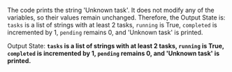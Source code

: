 The code prints the string 'Unknown task'. It does not modify any of the variables, so their values remain unchanged. Therefore, the Output State is: `tasks` is a list of strings with at least 2 tasks, `running` is True, `completed` is incremented by 1, `pending` remains 0, and 'Unknown task' is printed.

Output State: **`tasks` is a list of strings with at least 2 tasks, `running` is True, `completed` is incremented by 1, `pending` remains 0, and 'Unknown task' is printed.**